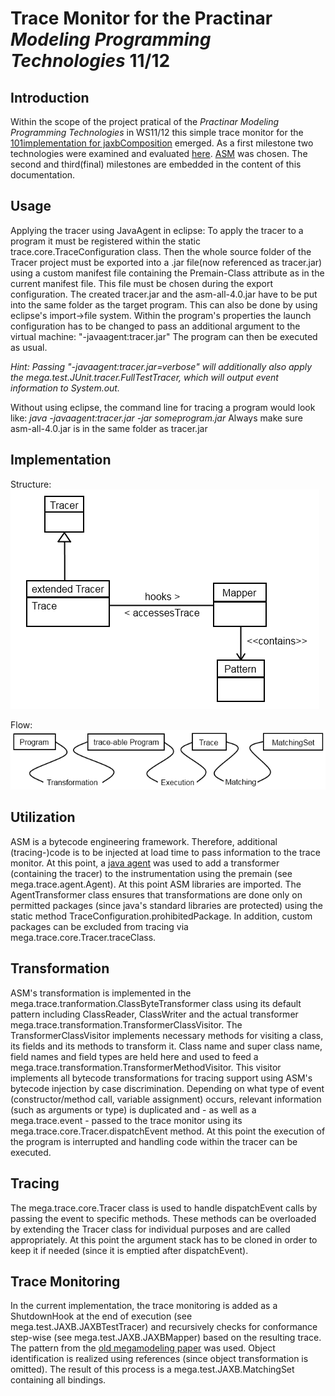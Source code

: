 # Trace Monitor for the Practinar *Modeling Programming Technologies* 11/12 #
## Introduction ##
Within the scope of the project pratical of the _Practinar_ _Modeling_ _Programming_ _Technologies_ in WS11/12 this simple trace monitor for the [101implementation for jaxbComposition](http://101companies.org/index.php/101implementation:jaxbComposition) emerged. As a first milestone two technologies were examined and evaluated [here](https://github.com/101companies/101dev/blob/master/mega/tracemonitor/Evaluation.md). [ASM](http://asm.ow2.org/) was chosen. The second and third(final) milestones are embedded in the content of this documentation.
## Usage ##
Applying the tracer using JavaAgent in eclipse:
To apply the tracer to a program it must be registered within the static trace.core.TraceConfiguration class.
Then the whole source folder of the Tracer project must be exported into a .jar file(now referenced as tracer.jar) using a custom manifest file containing the Premain-Class attribute as in the current manifest file. This file must be chosen during the export configuration.
The created tracer.jar and the asm-all-4.0.jar have to be put into the same folder as the target program.
This can also be done by using eclipse's import->file system.
Within the program's properties the launch configuration has to be changed to pass an additional argument to the virtual machine:
"-javaagent:tracer.jar"
The program can then be executed as usual.

*Hint: Passing "-javaagent:tracer.jar=verbose" will additionally also apply the mega.test.JUnit.tracer.FullTestTracer, which will output event information to System.out.*

Without using eclipse, the command line for tracing a program would look like:
*java -javaagent:tracer.jar -jar someprogram.jar*
Always make sure asm-all-4.0.jar is in the same folder as tracer.jar
## Implementation ##
Structure:
![structure.png](https://github.com/101companies/101dev/raw/master/mega/tracemonitor/structure.png)

Flow:
![flow.png](https://github.com/101companies/101dev/raw/master/mega/tracemonitor/flow.png)
## Utilization ##
ASM is a bytecode engineering framework. Therefore, additional (tracing-)code is to be injected at load time to pass information to the trace monitor. At this point, a [java agent](http://docs.oracle.com/javase/6/docs/api/java/lang/instrument/package-summary.html) was used to add a transformer (containing the tracer) to the instrumentation using the premain (see mega.trace.agent.Agent). At this point ASM libraries are imported.
The AgentTransformer class ensures that transformations are done only on permitted packages (since java's standard libraries are protected) using the static method TraceConfiguration.prohibitedPackage. In addition, custom packages can be excluded from tracing via mega.trace.core.Tracer.traceClass.
## Transformation ##
ASM's transformation is implemented in the mega.trace.tranformation.ClassByteTransformer class using its default pattern including ClassReader, ClassWriter and the actual transformer mega.trace.transformation.TransformerClassVisitor.
The TransformerClassVisitor implements necessary methods for visiting a class, its fields and its methods to transform it. Class name and super class name, field names and field types are held here and used to feed a mega.trace.transformation.TransformerMethodVisitor.
This visitor implements all bytecode transformations for tracing support using ASM's bytecode injection by case discrimination. Depending on what type of event (constructor/method call, variable assignment) occurs, relevant information (such as arguments or type) is duplicated and - as well as a mega.trace.event - passed to the trace monitor using its mega.trace.core.Tracer.dispatchEvent method. At this point the execution of the program is interrupted and handling code within the tracer can be executed.
## Tracing ##
The mega.trace.core.Tracer class is used to handle dispatchEvent calls by passing the event to specific methods. These methods can be overloaded by extending the Tracer class for individual purposes and are called appropriately. At this point the argument stack has to be cloned in order to keep it if needed (since it is emptied after dispatchEvent).
## Trace Monitoring ##
In the current implementation, the trace monitoring is added as a ShutdownHook at the end of execution (see mega.test.JAXB.JAXBTestTracer) and recursively checks for conformance step-wise (see mega.test.JAXB.JAXBMapper) based on the resulting trace. The pattern from the [old megamodeling paper](http://softlang.uni-koblenz.de/mega/csmr12.pdf) was used. Object identification is realized using references (since object transformation is omitted). The result of this process is a mega.test.JAXB.MatchingSet containing all bindings.